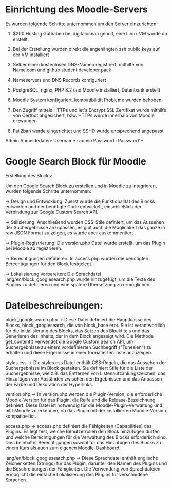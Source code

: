 # Einrichtung des Moodle-Servers

Es wurden folgende Schritte unternommen um den Server einzurichten:

1. $200 Hosting Guthaben bei digitalocean geholt, eine Linux VM wurde da erstellt.

2. Bei der Erstellung wurden direkt die angehängten ssh public keys auf der VM installiert

3. Selber einen kostenlosen DNS-Namen registriert, mithilfe von Name.com und github student developer pack

4. Nameservers und DNS Records konfiguriert

5. PostgreSQL, nginx, PHP 8.2 und Moodle installiert, Datenbank erstellt

6. Moodle System konfiguriert, kompatibilität Probleme wurden behoben

7. Den Zugriff mittels HTTPs und let's Encrypt SSL Zertifikat wurde mithilfe von Certbot abgesichert, bzw. HTTPs wurde innerhalb von Moodle erzwungen 

8. Fail2ban wurde eingerichtet und SSHD wurde entsprechend angepasst

Admin Anmeldedaten:
   Username : admin
   Password : Password1*


# Google Search Block für Moodle

Erstellung des Blocks:

Um den Google Search Block zu erstellen und in Moodle zu integrieren, wurden folgende Schritte unternommen:

-> Design und Entwicklung: Zuerst wurde die Funktionalität des Blocks entworfen und der benötigte Code entwickelt, einschließlich der Verbindung zur Google Custom Search API.

-> Stilisierung: Anschließend wurden CSS-Stile definiert, um das Aussehen der Suchergebnisse anzupassen, es gibt auch die Möglichkeit das ganze in raw JSON Format zu zeigen, es wurde aber auskommentiert .

-> Plugin-Registrierung: Die version.php Datei wurde erstellt, um das Plugin bei Moodle zu registrieren.

-> Berechtigungen definieren: In access.php wurden die benötigten Berechtigungen für den Block festgelegt.

-> Lokalisierung vorbereiten: Die Sprachdatei lang/en/block_googlesearch.php wurde hinzugefügt, um die Texte des Plugins zu definieren und eine spätere Übersetzung zu ermöglichen.

# Dateibeschreibungen:

block_googlesearch.php -> 
Diese Datei definiert die Hauptklasse des Blocks, block_googlesearch, die von block_base erbt. Sie ist verantwortlich für die Initialisierung des Blocks, das Setzen des Blocktitels und das Generieren des Inhalts, der in dem Block angezeigt wird. Die Methode get_content() verwendet die Google Custom Search API, um Suchergebnisse zu einem vordefinierten Suchbegriff ("Tunesien") zu erhalten und diese Ergebnisse in einer formatierten Liste anzuzeigen.

styles.css -> 
Die styles.css Datei enthält CSS-Regeln, die das Aussehen der Suchergebnisse im Block gestalten. Sie definiert Stile für die Liste der Suchergebnisse, wie z.B. das Entfernen von Listenaufzählungszeichen, das Hinzufügen von Abständen zwischen den Ergebnissen und das Anpassen der Farbe und Dekoration der Hyperlinks.

version.php -> 
In version.php werden die Plugin-Version, die erforderliche Moodle-Version für das Plugin, die Reife und die Release-Bezeichnung definiert. Diese Datei ist notwendig für die Moodle-Plugin-Verwaltung und hilft Moodle zu erkennen, ob das Plugin mit der installierten Moodle-Version kompatibel ist.

access.php -> 
access.php definiert die Fähigkeiten (Capabilities) des Plugins. Es legt fest, welche Benutzerrollen den Block hinzufügen dürfen und welche Berechtigungen für die Verwaltung des Blocks erforderlich sind. Dies beinhaltet Berechtigungen sowohl für das Hinzufügen des Blocks zu einem Kurs als auch zum eigenen Moodle-Dashboard.

lang/en/block_googlesearch.php -> 
Diese Sprachdatei enthält englische Zeichenketten (Strings) für das Plugin, darunter den Namen des Plugins und die Beschreibungen der Fähigkeiten. Die Verwendung von Sprachdateien ermöglicht die einfache Lokalisierung des Plugins für verschiedene Sprachen.
